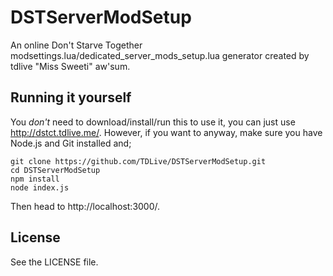 # DSTServerModSetup
An online Don't Starve Together modsettings.lua/dedicated_server_mods_setup.lua generator created by tdlive "Miss Sweeti" aw'sum.

## Running it yourself
You *don't* need to download/install/run this to use it, you can just use http://dstct.tdlive.me/. However, if you want to anyway, make sure you have Node.js and Git installed and;

```
git clone https://github.com/TDLive/DSTServerModSetup.git
cd DSTServerModSetup
npm install
node index.js
```

Then head to http://localhost:3000/.

## License
See the LICENSE file.
